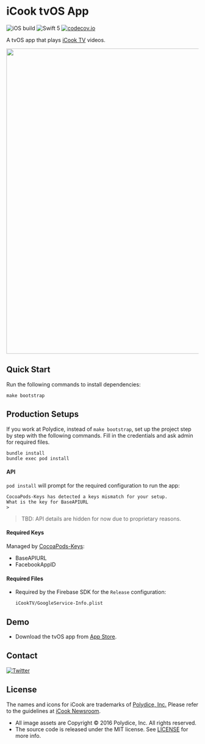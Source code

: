 # iCook tvOS App

![iOS build](https://github.com/polydice/iCook-tvOS/workflows/iOS%20build/badge.svg)
![Swift 5](https://img.shields.io/badge/Swift-5-orange.svg)
[![codecov.io](https://codecov.io/github/polydice/iCook-tvOS/coverage.svg?branch=develop)](https://codecov.io/github/polydice/iCook-tvOS?branch=develop)

A tvOS app that plays [iCook TV](https://tv.icook.tw/) videos.

<img src="https://polydice.github.io/iCook-tvOS/images/Screenshot.png" width=800px>

## Quick Start

Run the following commands to install dependencies:

```
make bootstrap
```

## Production Setups

If you work at Polydice, instead of `make bootstrap`, set up the project step by step with the following commands. Fill in the credentials and ask admin for required files.

```
bundle install
bundle exec pod install
```

#### API

`pod install` will prompt for the required configuration to run the app:

```
CocoaPods-Keys has detected a keys mismatch for your setup.
What is the key for BaseAPIURL
>
```

> TBD: API details are hidden for now due to proprietary reasons.

#### Required Keys

Managed by [CocoaPods-Keys](https://github.com/orta/cocoapods-keys):

* BaseAPIURL
* FacebookAppID


#### Required Files

* Required by the Firebase SDK for the `Release` configuration:

  ```
  iCookTV/GoogleService-Info.plist
  ```

## Demo

* Download the tvOS app from [App Store](https://itunes.apple.com/tw/app/ai-liao-li/id554065086).

## Contact

[![Twitter](https://img.shields.io/badge/twitter-@polydice-blue.svg?style=flat)](https://twitter.com/polydice)

## License

The names and icons for iCook are trademarks of [Polydice, Inc.](https://polydice.com/) Please refer to the guidelines at [iCook Newsroom](https://newsroom.icook.tw/downloads).

* All image assets are Copyright © 2016 Polydice, Inc. All rights reserved.
* The source code is released under the MIT license. See [LICENSE](https://github.com/bcylin/Try-tvOS/blob/master/LICENSE) for more info.
